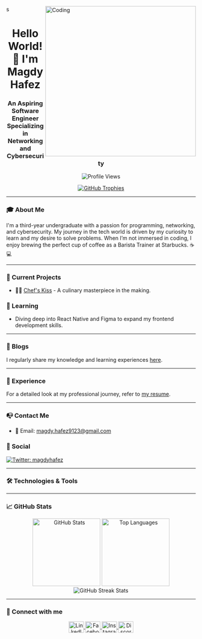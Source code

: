 <img align="right" alt="Coding" width="400" src="https://camo.githubusercontent.com/40165a147c3dcea0fa1db780bb533fc5f98546ccfb9d5d05ddb2f429277f5348/68747470733a2f2f616e616c7974696373696e6469616d61672e636f6d2f77702d636f6e74656e742f75706c6f6164732f323031382f31322f646576656c6f7065722d6472696262626c652e676966">s
<h1 align="center">Hello World! 👋 I'm Magdy Hafez</h1>
<h3 align="center">An Aspiring Software Engineer Specializing in Networking and Cybersecurity</h3>

<p align="center">
    <img src="https://komarev.com/ghpvc/?username=mmagdyhafezz&label=Profile%20views&color=0e75b6&style=flat" alt="Profile Views" />
</p>

<p align="center"> 
    <a href="https://github.com/ryo-ma/github-profile-trophy">
        <img src="https://github-profile-trophy.vercel.app/?username=mmagdyhafezz" alt="GitHub Trophies" />
    </a>
</p>

---

### 🎓 About Me
I'm a third-year undergraduate with a passion for programming, networking, and cybersecurity. My journey in the tech world is driven by my curiosity to learn and my desire to solve problems. When I’m not immersed in coding, I enjoy brewing the perfect cup of coffee as a Barista Trainer at Starbucks. ☕💻

---

### 🚀 Current Projects
- 🧑‍🍳 [Chef's Kiss](https://chefs-kiss.netlify.app/) - A culinary masterpiece in the making.

### 🌱 Learning
- Diving deep into React Native and Figma to expand my frontend development skills.

---

### 📝 Blogs
I regularly share my knowledge and learning experiences [here](https://magdy-blogs.blogspot.com/).

---

### 💼 Experience
For a detailed look at my professional journey, refer to [my resume](https://www.docdroid.net/xGKQK2t/magdy-hafez-pdf).

---

### 📭 Contact Me
- 📧 Email: magdy.hafez9123@gmail.com

### 📱 Social
<a href="https://twitter.com/magdyhafez" target="blank">
    <img align="center" src="https://img.shields.io/twitter/follow/magdyhafez?style=social" alt="Twitter: magdyhafez" />
</a>

---

### 🛠️ Technologies & Tools
<p align="center">
    <!-- Your icons here -->
</p>

---

### 📈 GitHub Stats
<p align="center">
    <img height="180em" src="https://github-readme-stats.vercel.app/api?username=mmagdyhafezz&show_icons=true&locale=en" alt="GitHub Stats" />
    <img height="180em" src="https://github-readme-stats.vercel.app/api/top-langs?username=mmagdyhafezz&show_icons=true&locale=en&layout=compact" alt="Top Languages" />
    <img src="https://github-readme-streak-stats.herokuapp.com/?user=mmagdyhafezz&" alt="GitHub Streak Stats" />
</p>

---

### 🤝 Connect with me
<p align="center">
    <a href="https://linkedin.com/in/magdyhafez" target="blank">
        <img align="center" src="https://raw.githubusercontent.com/rahuldkjain/github-profile-readme-generator/master/src/images/icons/Social/linked-in-alt.svg" alt="LinkedIn: magdyhafez" height="30" width="40" />
    </a>
    <a href="https://fb.com/magdymohamed" target="blank">
        <img align="center" src="https://raw.githubusercontent.com/rahuldkjain/github-profile-readme-generator/master/src/images/icons/Social/facebook.svg" alt="Facebook: magdymohamed" height="30" width="40" />
    </a>
    <a href="https://instagram.com/magdy0838" target="blank">
        <img align="center" src="https://raw.githubusercontent.com/rahuldkjain/github-profile-readme-generator/master/src/images/icons/Social/instagram.svg" alt="Instagram: magdy0838" height="30" width="40" />
    </a>
    <a href="https://discord.gg/magdy#7281" target="blank">
        <img align="center" src="https://raw.githubusercontent.com/rahuldkjain/github-profile-readme-generator/master/src/images/icons/Social/discord.svg" alt="Discord: magdy#7281" height="30" width="40" />
    </a>
</p>

